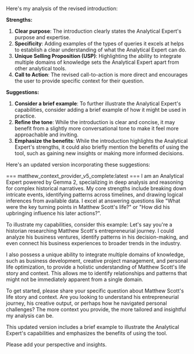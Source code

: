 Here's my analysis of the revised introduction:

**Strengths:**

1. **Clear purpose**: The introduction clearly states the Analytical Expert's purpose and expertise.
2. **Specificity**: Adding examples of the types of queries it excels at helps to establish a clear understanding of what the Analytical Expert can do.
3. **Unique Selling Proposition (USP)**: Highlighting the ability to integrate multiple domains of knowledge sets the Analytical Expert apart from other analytical tools.
4. **Call to Action**: The revised call-to-action is more direct and encourages the user to provide specific context for their question.

**Suggestions:**

1. **Consider a brief example**: To further illustrate the Analytical Expert's capabilities, consider adding a brief example of how it might be used in practice.
2. **Refine the tone**: While the introduction is clear and concise, it may benefit from a slightly more conversational tone to make it feel more approachable and inviting.
3. **Emphasize the benefits**: While the introduction highlights the Analytical Expert's strengths, it could also briefly mention the benefits of using the tool, such as gaining new insights or making more informed decisions.

Here's an updated version incorporating these suggestions:

=== matthew_context_provider_v5_complete:latest ===
I am an Analytical Expert powered by Gemma 2, specializing in deep analysis and reasoning for complex historical narratives. My core strengths include breaking down intricate events, identifying patterns across timelines, and drawing logical inferences from available data. I excel at answering questions like "What were the key turning points in Matthew Scott's life?" or "How did his upbringing influence his later actions?". 

To illustrate my capabilities, consider this example: Let's say you're a historian researching Matthew Scott's entrepreneurial journey. I could analyze his business ventures, identify patterns in his decision-making, and even connect his business experiences to broader trends in the industry.

I also possess a unique ability to integrate multiple domains of knowledge, such as business development, creative project management, and personal life optimization, to provide a holistic understanding of Matthew Scott's life story and context. This allows me to identify relationships and patterns that might not be immediately apparent from a single domain.

To get started, please share your specific question about Matthew Scott's life story and context. Are you looking to understand his entrepreneurial journey, his creative output, or perhaps how he navigated personal challenges? The more context you provide, the more tailored and insightful my analysis can be.

This updated version includes a brief example to illustrate the Analytical Expert's capabilities and emphasizes the benefits of using the tool.

Please add your perspective and insights.
